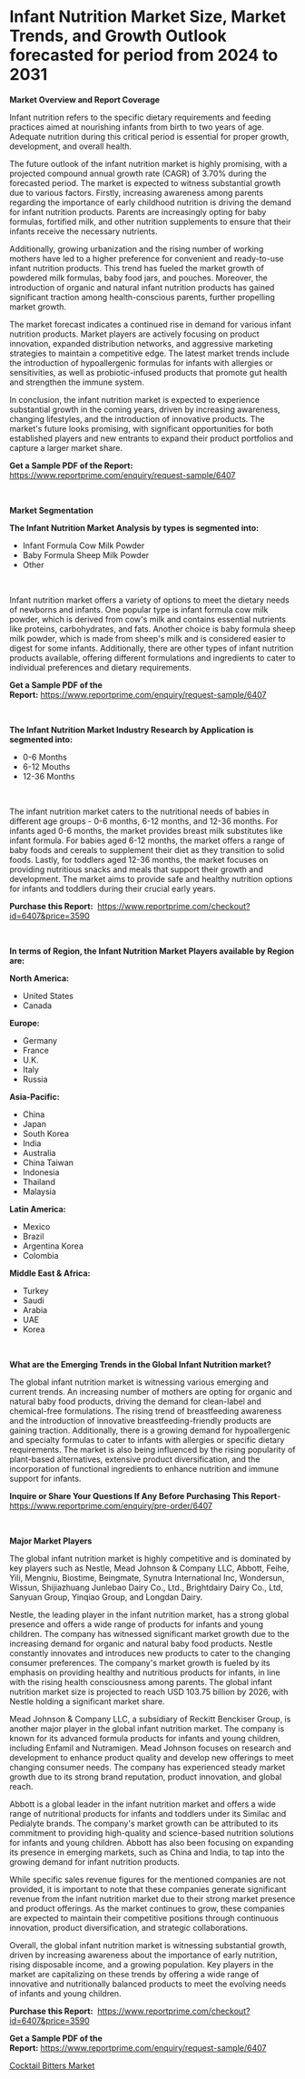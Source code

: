 <p><h1>Infant Nutrition Market Size, Market Trends, and Growth Outlook forecasted for period from 2024 to 2031</h1></p><p><strong>Market Overview and Report Coverage</strong></p>
<p><p>Infant nutrition refers to the specific dietary requirements and feeding practices aimed at nourishing infants from birth to two years of age. Adequate nutrition during this critical period is essential for proper growth, development, and overall health.</p><p>The future outlook of the infant nutrition market is highly promising, with a projected compound annual growth rate (CAGR) of 3.70% during the forecasted period. The market is expected to witness substantial growth due to various factors. Firstly, increasing awareness among parents regarding the importance of early childhood nutrition is driving the demand for infant nutrition products. Parents are increasingly opting for baby formulas, fortified milk, and other nutrition supplements to ensure that their infants receive the necessary nutrients.</p><p>Additionally, growing urbanization and the rising number of working mothers have led to a higher preference for convenient and ready-to-use infant nutrition products. This trend has fueled the market growth of powdered milk formulas, baby food jars, and pouches. Moreover, the introduction of organic and natural infant nutrition products has gained significant traction among health-conscious parents, further propelling market growth.</p><p>The market forecast indicates a continued rise in demand for various infant nutrition products. Market players are actively focusing on product innovation, expanded distribution networks, and aggressive marketing strategies to maintain a competitive edge. The latest market trends include the introduction of hypoallergenic formulas for infants with allergies or sensitivities, as well as probiotic-infused products that promote gut health and strengthen the immune system.</p><p>In conclusion, the infant nutrition market is expected to experience substantial growth in the coming years, driven by increasing awareness, changing lifestyles, and the introduction of innovative products. The market's future looks promising, with significant opportunities for both established players and new entrants to expand their product portfolios and capture a larger market share.</p></p>
<p><strong>Get a Sample PDF of the Report:</strong> <a href="https://www.reportprime.com/enquiry/request-sample/6407">https://www.reportprime.com/enquiry/request-sample/6407</a></p>
<p>&nbsp;</p>
<p><strong>Market Segmentation</strong></p>
<p><strong>The Infant Nutrition Market Analysis by types is segmented into:</strong></p>
<p><ul><li>Infant Formula Cow Milk Powder</li><li>Baby Formula Sheep Milk Powder</li><li>Other</li></ul></p>
<p>&nbsp;</p>
<p><p>Infant nutrition market offers a variety of options to meet the dietary needs of newborns and infants. One popular type is infant formula cow milk powder, which is derived from cow's milk and contains essential nutrients like proteins, carbohydrates, and fats. Another choice is baby formula sheep milk powder, which is made from sheep's milk and is considered easier to digest for some infants. Additionally, there are other types of infant nutrition products available, offering different formulations and ingredients to cater to individual preferences and dietary requirements.</p></p>
<p><strong>Get a Sample PDF of the Report:</strong>&nbsp;<a href="https://www.reportprime.com/enquiry/request-sample/6407">https://www.reportprime.com/enquiry/request-sample/6407</a></p>
<p>&nbsp;</p>
<p><strong>The Infant Nutrition Market Industry Research by Application is segmented into:</strong></p>
<p><ul><li>0-6 Months</li><li>6-12 Mouths</li><li>12-36 Months</li></ul></p>
<p>&nbsp;</p>
<p><p>The infant nutrition market caters to the nutritional needs of babies in different age groups - 0-6 months, 6-12 months, and 12-36 months. For infants aged 0-6 months, the market provides breast milk substitutes like infant formula. For babies aged 6-12 months, the market offers a range of baby foods and cereals to supplement their diet as they transition to solid foods. Lastly, for toddlers aged 12-36 months, the market focuses on providing nutritious snacks and meals that support their growth and development. The market aims to provide safe and healthy nutrition options for infants and toddlers during their crucial early years.</p></p>
<p><strong>Purchase this Report:</strong>&nbsp; <a href="https://www.reportprime.com/checkout?id=6407&price=3590">https://www.reportprime.com/checkout?id=6407&price=3590</a></p>
<p>&nbsp;</p>
<p><strong>In terms of Region, the Infant Nutrition Market Players available by Region are:</strong></p>
<p>
    <p> <strong> North America: </strong>
        <ul>
            <li>United States</li>
            <li>Canada</li>
        </ul>
        </p> 
    <p> <strong> Europe: </strong>
        <ul>
            <li>Germany</li>
            <li>France</li>
            <li>U.K.</li>
            <li>Italy</li>
            <li>Russia</li>
        </ul>
        </p> 
    <p> <strong> Asia-Pacific: </strong>
        <ul>
            <li>China</li>
            <li>Japan</li>
            <li>South Korea</li>
            <li>India</li>
            <li>Australia</li>
            <li>China Taiwan</li>
            <li>Indonesia</li>
            <li>Thailand</li>
            <li>Malaysia</li>
        </ul>
        </p> 
    <p> <strong> Latin America: </strong>
        <ul>
            <li>Mexico</li>
            <li>Brazil</li>
            <li>Argentina Korea</li>
            <li>Colombia</li>
        </ul>
        </p> 
    <p> <strong> Middle East & Africa: </strong>
        <ul>
            <li>Turkey</li>
            <li>Saudi</li>
            <li>Arabia</li>
            <li>UAE</li>
            <li>Korea</li>
        </ul>
    </p>
    </p>
<p>&nbsp;</p>
<p><strong>What are the Emerging Trends in the Global Infant Nutrition market?</strong></p>
<p><p>The global infant nutrition market is witnessing various emerging and current trends. An increasing number of mothers are opting for organic and natural baby food products, driving the demand for clean-label and chemical-free formulations. The rising trend of breastfeeding awareness and the introduction of innovative breastfeeding-friendly products are gaining traction. Additionally, there is a growing demand for hypoallergenic and specialty formulas to cater to infants with allergies or specific dietary requirements. The market is also being influenced by the rising popularity of plant-based alternatives, extensive product diversification, and the incorporation of functional ingredients to enhance nutrition and immune support for infants.</p></p>
<p><strong>Inquire or Share Your Questions If Any Before Purchasing This Report</strong>- <a href="https://www.reportprime.com/enquiry/pre-order/6407">https://www.reportprime.com/enquiry/pre-order/6407</a></p>
<p>&nbsp;</p>
<p><strong>Major Market Players</strong></p>
<p><p>The global infant nutrition market is highly competitive and is dominated by key players such as Nestle, Mead Johnson & Company LLC, Abbott, Feihe, Yili, Mengniu, Biostime, Beingmate, Synutra International Inc, Wondersun, Wissun, Shijiazhuang Junlebao Dairy Co., Ltd., Brightdairy Dairy Co., Ltd, Sanyuan Group, Yinqiao Group, and Longdan Dairy. </p><p>Nestle, the leading player in the infant nutrition market, has a strong global presence and offers a wide range of products for infants and young children. The company has witnessed significant market growth due to the increasing demand for organic and natural baby food products. Nestle constantly innovates and introduces new products to cater to the changing consumer preferences. The company's market growth is fueled by its emphasis on providing healthy and nutritious products for infants, in line with the rising health consciousness among parents. The global infant nutrition market size is projected to reach USD 103.75 billion by 2026, with Nestle holding a significant market share.</p><p>Mead Johnson & Company LLC, a subsidiary of Reckitt Benckiser Group, is another major player in the global infant nutrition market. The company is known for its advanced formula products for infants and young children, including Enfamil and Nutramigen. Mead Johnson focuses on research and development to enhance product quality and develop new offerings to meet changing consumer needs. The company has experienced steady market growth due to its strong brand reputation, product innovation, and global reach.</p><p>Abbott is a global leader in the infant nutrition market and offers a wide range of nutritional products for infants and toddlers under its Similac and Pedialyte brands. The company's market growth can be attributed to its commitment to providing high-quality and science-based nutrition solutions for infants and young children. Abbott has also been focusing on expanding its presence in emerging markets, such as China and India, to tap into the growing demand for infant nutrition products.</p><p>While specific sales revenue figures for the mentioned companies are not provided, it is important to note that these companies generate significant revenue from the infant nutrition market due to their strong market presence and product offerings. As the market continues to grow, these companies are expected to maintain their competitive positions through continuous innovation, product diversification, and strategic collaborations. </p><p>Overall, the global infant nutrition market is witnessing substantial growth, driven by increasing awareness about the importance of early nutrition, rising disposable income, and a growing population. Key players in the market are capitalizing on these trends by offering a wide range of innovative and nutritionally balanced products to meet the evolving needs of infants and young children.</p></p>
<p><strong>Purchase this Report:</strong>&nbsp;&nbsp;<a href="https://www.reportprime.com/checkout?id=6407&price=3590">https://www.reportprime.com/checkout?id=6407&price=3590</a></p>
<p></p>
<p><strong>Get a Sample PDF of the Report:</strong>&nbsp;<a href="https://www.reportprime.com/enquiry/request-sample/6407">https://www.reportprime.com/enquiry/request-sample/6407</a></p>
<p><p><a href="https://github.com/PeterParrish5/Market-Research-Report-List-2/blob/main/cocktail-bitters-market.md">Cocktail Bitters Market</a></p></p>